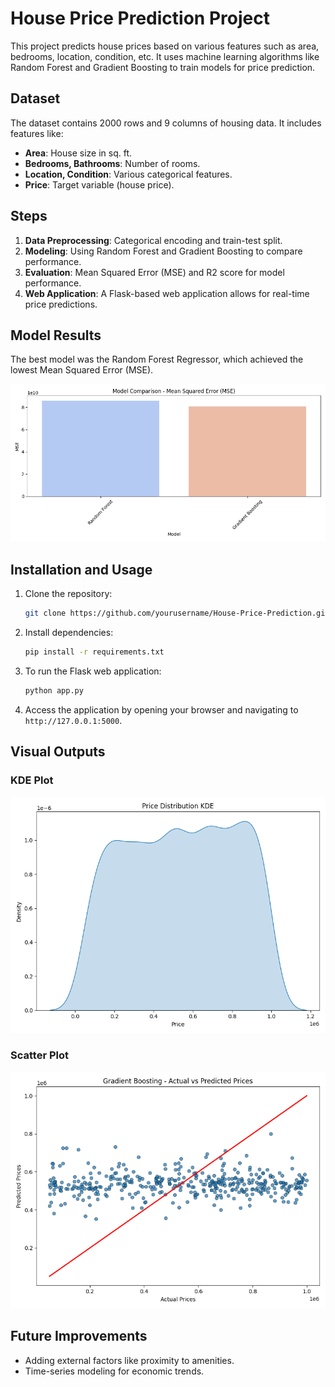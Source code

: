 # House Price Prediction Project

This project predicts house prices based on various features such as area, bedrooms, location, condition, etc. It uses machine learning algorithms like Random Forest and Gradient Boosting to train models for price prediction.

## Dataset

The dataset contains 2000 rows and 9 columns of housing data. It includes features like:
- **Area**: House size in sq. ft.
- **Bedrooms, Bathrooms**: Number of rooms.
- **Location, Condition**: Various categorical features.
- **Price**: Target variable (house price).

## Steps

1. **Data Preprocessing**: Categorical encoding and train-test split.
2. **Modeling**: Using Random Forest and Gradient Boosting to compare performance.
3. **Evaluation**: Mean Squared Error (MSE) and R2 score for model performance.
4. **Web Application**: A Flask-based web application allows for real-time price predictions.

## Model Results

The best model was the Random Forest Regressor, which achieved the lowest Mean Squared Error (MSE).

![Performance Plot](static\plots\mse_bar_plot.png)

## Installation and Usage

1. Clone the repository:
    ```bash
    git clone https://github.com/yourusername/House-Price-Prediction.git
    ```

2. Install dependencies:
    ```bash
    pip install -r requirements.txt
    ```

3. To run the Flask web application:
    ```bash
    python app.py
    ```

4. Access the application by opening your browser and navigating to `http://127.0.0.1:5000`.

## Visual Outputs

### KDE Plot
![KDE Plot](static\plots\price_distribution_kde.png)

### Scatter Plot
![Scatter Plot](static\plots\scatter_plot_actual_vs_predicted.png)

## Future Improvements

- Adding external factors like proximity to amenities.
- Time-series modeling for economic trends.